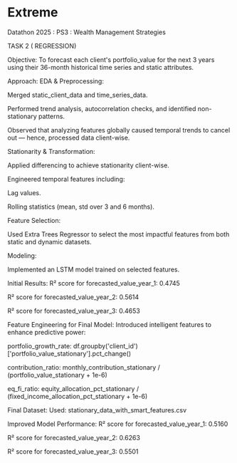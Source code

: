 # Extreme
Datathon 2025 : PS3 : Wealth Management Strategies


TASK 2 ( REGRESSION)

Objective:
To forecast each client's portfolio_value for the next 3 years using their 36-month historical time series and static attributes.

Approach:
EDA & Preprocessing:

Merged static_client_data and time_series_data.

Performed trend analysis, autocorrelation checks, and identified non-stationary patterns.

Observed that analyzing features globally caused temporal trends to cancel out — hence, processed data client-wise.

Stationarity & Transformation:

Applied differencing to achieve stationarity client-wise.

Engineered temporal features including:

Lag values.

Rolling statistics (mean, std over 3 and 6 months).

Feature Selection:

Used Extra Trees Regressor to select the most impactful features from both static and dynamic datasets.

Modeling:

Implemented an LSTM model trained on selected features.

 Initial Results:
R² score for forecasted_value_year_1: 0.4745

R² score for forecasted_value_year_2: 0.5614

R² score for forecasted_value_year_3: 0.4653

Feature Engineering for Final Model:
Introduced intelligent features to enhance predictive power:

portfolio_growth_rate:
df.groupby('client_id')['portfolio_value_stationary'].pct_change()

contribution_ratio:
monthly_contribution_stationary / (portfolio_value_stationary + 1e-6)

eq_fi_ratio:
equity_allocation_pct_stationary / (fixed_income_allocation_pct_stationary + 1e-6)

Final Dataset:
Used: stationary_data_with_smart_features.csv

Improved Model Performance:
R² score for forecasted_value_year_1: 0.5160

R² score for forecasted_value_year_2: 0.6263

R² score for forecasted_value_year_3: 0.5501


